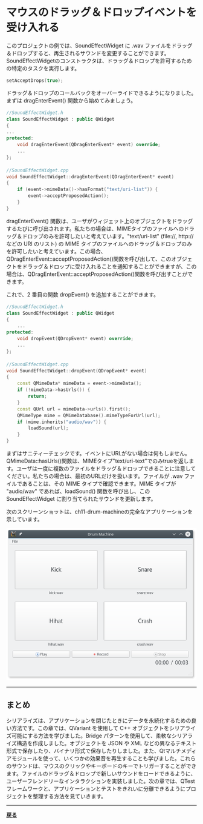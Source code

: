# マウスのドラッグ＆ドロップイベントを受け入れる

このプロジェクトの例では、SoundEffectWidget に .wav ファイルをドラッグ＆ドロップすると、再生されるサウンドを変更することができます。SoundEffectWidgetのコンストラクタは、ドラッグ＆ドロップを許可するための特定のタスクを実行します。

```C++
setAcceptDrops(true);
```

ドラッグ＆ドロップのコールバックをオーバーライドできるようになりました。まずは dragEnterEvent() 関数から始めてみましょう。

```C++
//SoundEffectWidget.h
class SoundEffectWidget : public QWidget
{
...
protected:
    void dragEnterEvent(QDragEnterEvent* event) override;
    ...
};

//SoundEffectWidget.cpp
void SoundEffectWidget::dragEnterEvent(QDragEnterEvent* event)
{
    if (event->mimeData()->hasFormat("text/uri-list")) {
        event->acceptProposedAction();
    }
}
```

dragEnterEvent() 関数は、ユーザがウィジェット上のオブジェクトをドラッグするたびに呼び出されます。私たちの場合は、MIMEタイプのファイルへのドラッグ＆ドロップのみを許可したいと考えています。"text/uri-list" (file://, http:// などの URI のリスト) の MIME タイプのファイルへのドラッグ＆ドロップのみを許可したいと考えています。この場合、QDragEnterEvent::acceptProposedAction()関数を呼び出して、このオブジェクトをドラッグ＆ドロップに受け入れることを通知することができますが、この場合は、QDragEnterEvent::acceptProposedAction()関数を呼び出すことができます。

これで、2 番目の関数 dropEvent() を追加することができます。

```C++
//SoundEffectWidget.h
class SoundEffectWidget : public QWidget
{
    ...
protected:
    void dropEvent(QDropEvent* event) override;
    ...
};

//SoundEffectWidget.cpp
void SoundEffectWidget::dropEvent(QDropEvent* event)
{
    const QMimeData* mimeData = event->mimeData();
    if (!mimeData->hasUrls()) {
        return;
    }
    const QUrl url = mimeData->urls().first();
    QMimeType mime = QMimeDatabase().mimeTypeForUrl(url);
    if (mime.inherits("audio/wav")) {
        loadSound(url);
    }
}
```

まずはサニティーチェックです。イベントにURLがない場合は何もしません。QMimeData::hasUrls()関数は、MIMEタイプ"text/uri-text"でのみtrueを返します。ユーザは一度に複数のファイルをドラッグ＆ドロップできることに注意してください。私たちの場合は、最初のURLだけを扱います。ファイルが .wav ファイルであることは、その MIME タイプで確認できます。MIME タイプが "audio/wav" であれば、loadSound() 関数を呼び出し、この SoundEffectWidget に割り当てられたサウンドを更新します。

次のスクリーンショットは、ch11-drum-machineの完全なアプリケーションを示しています。

![image](img/4.png)

***

## まとめ

シリアライズは、アプリケーションを閉じたときにデータを永続化するための良い方法です。この章では、QVariant を使用して C++ オブジェクトをシリアライズ可能にする方法を学びました。Bridge パターンを使用して、柔軟なシリアライズ構造を作成しました。オブジェクトを JSON や XML などの異なるテキスト形式で保存したり、バイナリ形式で保存したりしました。また、Qtマルチメディアモジュールを使って、いくつかの効果音を再生することも学びました。これらのサウンドは、マウスのクリックやキーボードのキーでトリガーすることができます。ファイルのドラッグ＆ドロップで新しいサウンドをロードできるように、ユーザーフレンドリーなインタラクションを実装しました。次の章では、QTest フレームワークと、アプリケーションとテストをきれいに分離できるようにプロジェクトを整理する方法を見ていきます。

***

**[戻る](../index.html)**
